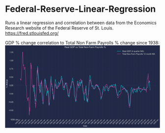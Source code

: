 # Federal-Reserve-Linear-Regression

Runs a linear regression and correlation between data from the Economics Research website of the Federal Reserve of St. Louis.
https://fred.stlouisfed.org/ 

GDP % change correlation to Total Non Farm Payrolls % change since 1938:
![](https://github.com/jtang25/Federal-Reserve-Linear-Regression/blob/main/image%20(1).png)
